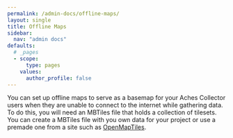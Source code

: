 ```yaml
---
permalink: /admin-docs/offline-maps/
layout: single
title: Offline Maps
sidebar:
  nav: "admin docs"
defaults:
  # _pages
  - scope:
      type: pages
    values:
      author_profile: false
---
```

 You can set up offline maps to serve as a basemap for your Aches Collector users when they are unable to connect to the internet while gathering data. To do this, you will need an MBTiles file that holds a collection of tilesets. You can create a MBTiles file with you own data for your project or use a premade one from a site such as [OpenMapTiles](https://openmaptiles.com). 
